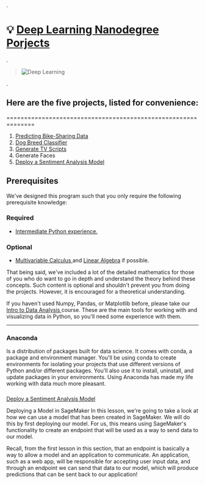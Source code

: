


.


#  💡 [Deep Learning Nanodegree Porjects ](https://confirm.udacity.com/DRMNRNQL)


.

> ![Deep Learning](https://user-images.githubusercontent.com/36210723/154186720-5631dc49-7d61-4b4b-b139-1388bb47cbd5.png)


.


## Here are the five projects, listed for convenience:



==============================================================



1. [Predicting Bike-Sharing Data](https://github.com/nancyalaswad90/Predicting-Bike-Sharing-Data)
2. [Dog Breed Classifier](https://github.com/nancyalaswad90/Dog-Breed-Classifier)
3. [Generate TV Scripts](https://github.com/nancyalaswad90/TV-Script-Generation)
4. Generate Faces
5. [Deploy a Sentiment Analysis Model](https://github.com/nancyalaswad90/Deploy-a-Sentiment-Analysis-Model)












## Prerequisites



We've designed this program such that you only require the following prerequisite knowledge:


### Required


 - [Intermediate Python experience.](https://classroom.udacity.com/courses/ud1110/lessons/2faaad2c-7904-4752-b289-da787460e159/concepts/6bc01f04-e09b-4406-9026-a6f1ca329eac)



### Optional


- [Multivariable Calculus ](https://www.khanacademy.org/math/multivariable-calculus) and [Linear Algebra](https://www.khanacademy.org/math/linear-algebra) if possible.




That being said, we've included a lot of the detailed mathematics for those of you who do want to go in depth and understand the theory behind these concepts. Such content is optional and shouldn't prevent you from doing the projects. However, it is encouraged  for a theoretical understanding.






If you haven't used Numpy, Pandas, or Matplotlib before, please take our [Intro to Data Analysis ](https://classroom.udacity.com/courses/ud170)course. These are the main tools for working with and visualizing data in Python, so you'll need some experience with them.




-------------------------------------


### Anaconda


Is a distribution of packages built for data science. It comes with conda, a package and environment manager. You'll be using conda to create environments for isolating your projects that use different versions of Python and/or different packages. You'll also use it to install, uninstall, and update packages in your environments. Using Anaconda has made my life working with data much more pleasant.







###


[Deploy a Sentiment Analysis Model](https://classroom.udacity.com/nanodegrees/nd101/parts/5b7b3a4c-10eb-4293-b821-ec6f539524dc/modules/18b878df-6e0d-4f87-953c-385777327c49/lessons/8efca8ea-839c-4e13-ba87-2e12a86c60ae/concepts/5804c6fe-492b-4777-a234-58228b1a874a)


Deploying a Model in SageMaker
In this lesson, we're going to take a look at how we can use a model that has been created in SageMaker. We will do this by first deploying our model. For us, this means using SageMaker's functionality to create an endpoint that will be used as a way to send data to our model.

Recall, from the first lesson in this section, that an endpoint is basically a way to allow a model and an application to communicate. An application, such as a web app, will be responsible for accepting user input data, and through an endpoint we can send that data to our model, which will produce predictions that can be sent back to our application!


